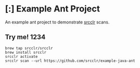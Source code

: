 # [:] Example Ant Project
An example ant project to demonstrate [srcclr](https://www.sourceclear.com) scans.

## Try me! 1234

```
brew tap srcclr/srcclr
brew install srcclr
srcclr activate
srcclr scan --url https://github.com/srcclr/example-java-ant
```
